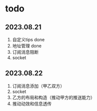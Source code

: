 # todo

## 2023.08.21

1. 自定义tips done
2. 地址管理 done
3. 订阅消息阻断
4. socket

## 2023.08.22

1. 订阅消息添加（甲乙双方）
2. socket
3. 乙方的布局和构造（推动甲方的推送能力）
4. 推动动效和信息透传
